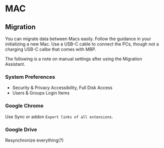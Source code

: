 # MAC

## Migration
You can migrate data between Macs easily. Follow the guidance in your initializing a new Mac. Use a USB-C cable to connect the PCs, though not a charging USB-C calbe that comes with MBP.

The following is a note on manual settings after using the Migration Assistant.

### System Preferences
- Security & Privacy
Accessibility, Full Disk Access
- Users & Groups
Login Items

### Google Chrome
Use Sync or addon `Export links of all extensions`.

### Google Drive
Resynchronize everything(?)


